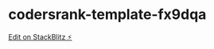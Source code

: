 # codersrank-template-fx9dqa

[Edit on StackBlitz ⚡️](https://stackblitz.com/edit/codersrank-template-fx9dqa)